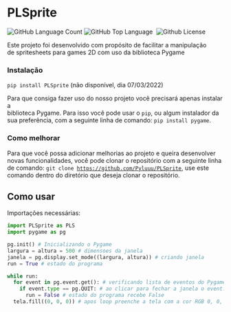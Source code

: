 # PLSprite

<img alt="GitHub Language Count" src="https://img.shields.io/github/languages/count/Pyluuu/PLSprite" /> <img alt="GitHub Top Language" src="https://img.shields.io/github/languages/top/Pyluuu/PLSprite" /> <img alt="" src="https://img.shields.io/github/repo-size/Pyluuu/PLSprite" /> <img alt="Github License" src="https://img.shields.io/github/license/pyluuu/PLSprite" />

Este projeto foi desenvolvido com propósito de facilitar a manipulação<br/>
de spritesheets para games 2D com uso da biblioteca Pygame

### Instalação
<code>pip install PLSprite</code> (não disponível, dia 07/03/2022)

Para que consiga fazer uso do nosso projeto você precisará apenas instalar a <br/>
biblioteca Pygame. Para isso você pode usar o <code>pip</code>, ou algum instalador da <br/>
sua preferência, com a seguinte linha de comando: <code>pip install pygame</code>.

### Como melhorar
Para que você possa adicionar melhorias ao projeto e queira desenvolver novas 
funcionalidades, você pode clonar o repositório com a seguinte linha de comando: 
<code>git clone https://github.com/Pyluuu/PLSprite</code>, use este comando dentro do 
diretório que deseja clonar o repositório.

## Como usar
Importações necessárias:

```Python
import PLSprite as PLS
import pygame as pg

pg.init() # Inicializando o Pygame
largura = altura = 500 # dimensoes da janela
janela = pg.display.set_mode((largura, altura)) # criando janela
run = True # estado do programa

while run:
  for event in pg.event.get(): # verificando lista de eventos do Pygame
    if event.type == pg.QUIT: # ao clicar para fechar a janela o event.type sera QUIT
      run = False # estado do programa recebe False
  tela.fill((0, 0, 0)) # apos loop preenche a tela com a cor RGB 0, 0, 0, ou seja, preto
```
